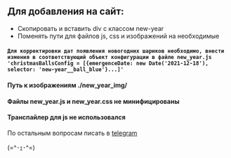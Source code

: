## Для добавления на сайт:

* Cкопировать и вставить div с классом new-year</l>
* Поменять пути для файлов js, css и изображений на необходимые</l>
#### ``Для корректировки дат появления новогодних шариков необходимо, внести измения в соответствующий объект конфигурации в файле new_year.js 'christmasBallsConfig = [{emergenceDate: new Date('2021-12-18'), selector: 'new-year__ball_blue'}...]'``

#### Путь к изображениям ./new_year_img/
#### Файлы new_year.js и new_year.css не минифицированы
#### Транспайлер для js не использовался 

По остальным вопросам писать в [telegram](t.me/consttro)

(=^･ｪ･^=)





